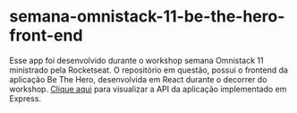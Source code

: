 # semana-omnistack-11-be-the-hero-front-end

Esse app foi desenvolvido durante o workshop semana Omnistack 11 ministrado pela Rocketseat. O repositório em questão, possui o frontend da aplicação Be The Hero, desenvolvida em React durante o decorrer do workshop. [Clique aqui](https://github.com/marcelobiao/semana-omnistack-11-be-the-hero-back-end) para visualizar a API da aplicação implementado em Express.

